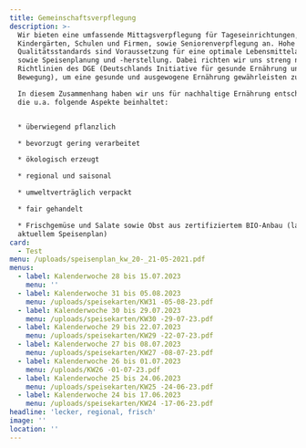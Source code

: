 ```yaml
---
title: Gemeinschaftsverpflegung
description: >-
  Wir bieten eine umfassende Mittagsverpflegung für Tageseinrichtungen,
  Kindergärten, Schulen und Firmen, sowie Seniorenverpflegung an. Hohe
  Qualitätsstandards sind Voraussetzung für eine optimale Lebensmittelauswahl
  sowie Speisenplanung und -herstellung. Dabei richten wir uns streng nach den
  Richtlinien des DGE (Deutschlands Initiative für gesunde Ernährung und mehr
  Bewegung), um eine gesunde und ausgewogene Ernährung gewährleisten zu können.

  In diesem Zusammenhang haben wir uns für nachhaltige Ernährung entschieden,
  die u.a. folgende Aspekte beinhaltet:


  * überwiegend pflanzlich

  * bevorzugt gering verarbeitet

  * ökologisch erzeugt

  * regional und saisonal

  * umweltverträglich verpackt

  * fair gehandelt

  * Frischgemüse und Salate sowie Obst aus zertifiziertem BIO-Anbau (laut
  aktuellem Speisenplan)
card:
  - Test
menu: /uploads/speisenplan_kw_20-_21-05-2021.pdf
menus:
  - label: Kalenderwoche 28 bis 15.07.2023
    menu: ''
  - label: Kalenderwoche 31 bis 05.08.2023
    menu: /uploads/speisekarten/KW31 -05-08-23.pdf
  - label: Kalenderwoche 30 bis 29.07.2023
    menu: /uploads/speisekarten/KW30 -29-07-23.pdf
  - label: Kalenderwoche 29 bis 22.07.2023
    menu: /uploads/speisekarten/KW29 -22-07-23.pdf
  - label: Kalenderwoche 27 bis 08.07.2023
    menu: /uploads/speisekarten/KW27 -08-07-23.pdf
  - label: Kalenderwoche 26 bis 01.07.2023
    menu: /uploads/KW26 -01-07-23.pdf
  - label: Kalenderwoche 25 bis 24.06.2023
    menu: /uploads/speisekarten/KW25 -24-06-23.pdf
  - label: Kalenderwoche 24 bis 17.06.2023
    menu: /uploads/speisekarten/KW24 -17-06-23.pdf
headline: 'lecker, regional, frisch'
image: ''
location: ''
---
```














